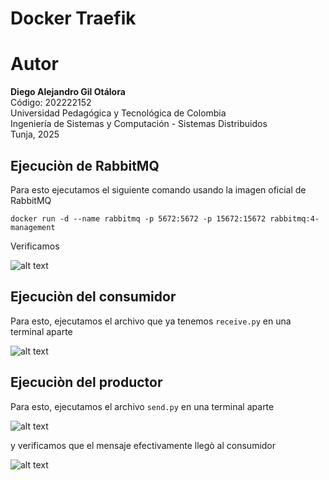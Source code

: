 # Docker Traefik

# Autor
**Diego Alejandro Gil Otálora**  
Código: 202222152  
Universidad Pedagógica y Tecnológica de Colombia  
Ingeniería de Sistemas y Computación - Sistemas Distribuidos  
Tunja, 2025  


## Ejecuciòn de RabbitMQ

Para esto ejecutamos el siguiente comando usando la imagen oficial de RabbitMQ

`docker run -d --name rabbitmq -p 5672:5672 -p 15672:15672 rabbitmq:4-management`

Verificamos 

![alt text](image.png)

## Ejecuciòn del consumidor

Para esto, ejecutamos el archivo que ya tenemos `receive.py` en una terminal aparte

![alt text](image-1.png)

## Ejecuciòn del productor

Para esto, ejecutamos el archivo `send.py` en una terminal aparte

![alt text](image-2.png)

y verificamos que el mensaje efectivamente llegò al consumidor

![alt text](image-3.png)